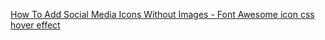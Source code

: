 [How To Add Social Media Icons Without Images - Font Awesome icon css hover effect](https://www.youtube.com/watch?v=QaSLBMqPb2U)